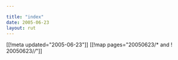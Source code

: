 ```yaml
---

title: "index"
date: 2005-06-23
layout: rut
---
```


[[!meta updated="2005-06-23"]]
[[!map pages="20050623/* and ! 20050623/*/*"]]
